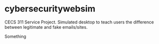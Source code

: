 # cybersecuritywebsim
CECS 311 Service Project. Simulated desktop to teach users the difference between legitimate and fake emails/sites.

Something
